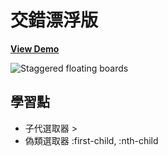 # 交錯漂浮版

[**View Demo**](https://hwahii.github.io/30LayoutPractices/004-staggered-floating-boards/)

![Staggered floating boards](https://raw.githubusercontent.com/hwahii/30LayoutPractices/master/screenshots/screenshot-004.gif)


## 學習點
- 子代選取器 >
- 偽類選取器 :first-child, :nth-child